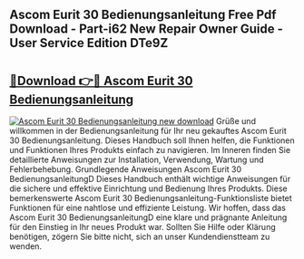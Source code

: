 ## Ascom Eurit 30 Bedienungsanleitung Free Pdf Download - Part-i62 New Repair Owner Guide - User Service Edition DTe9Z

# <h2><a href="http://df3360.blite.top/?on=Ascom+Eurit+30+Bedienungsanleitung">🔗Download 👉🔴 Ascom Eurit 30 Bedienungsanleitung</a></h2>

[![Ascom Eurit 30 Bedienungsanleitung new download](https://i.imgur.com/lujVjoI.png)](http://df3360.blite.top/?on=Ascom+Eurit+30+Bedienungsanleitung)
Grüße und willkommen in der Bedienungsanleitung für Ihr neu gekauftes Ascom Eurit 30 Bedienungsanleitung. Dieses Handbuch soll Ihnen helfen, die Funktionen und Funktionen Ihres Produkts einfach zu navigieren. Im Inneren finden Sie detaillierte Anweisungen zur Installation, Verwendung, Wartung und Fehlerbehebung. Grundlegende Anweisungen Ascom Eurit 30 BedienungsanleitungD Dieses Handbuch enthält wichtige Anweisungen für die sichere und effektive Einrichtung und Bedienung Ihres Produkts. Diese bemerkenswerte Ascom Eurit 30 Bedienungsanleitung-Funktionsliste bietet Funktionen für eine nahtlose und effiziente Leistung. Wir hoffen, dass das Ascom Eurit 30 BedienungsanleitungD eine klare und prägnante Anleitung für den Einstieg in Ihr neues Produkt war. Sollten Sie Hilfe oder Klärung benötigen, zögern Sie bitte nicht, sich an unser Kundendienstteam zu wenden.
